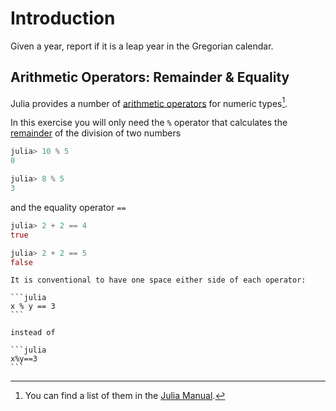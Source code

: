 # Introduction

Given a year, report if it is a leap year in the Gregorian calendar.

## Arithmetic Operators: Remainder & Equality

Julia provides a number of [arithmetic operators](https://en.wikipedia.org/wiki/Arithmetic#Arithmetic_operations) for numeric types[^1].

In this exercise you will only need the `%` operator that calculates the [remainder](https://en.wikipedia.org/wiki/Remainder) of the division of two numbers

```julia
julia> 10 % 5
0

julia> 8 % 5
3
```

and the equality operator `==`

```julia
julia> 2 + 2 == 4
true

julia> 2 + 2 == 5
false
```

~~~~exercism/note
It is conventional to have one space either side of each operator:

```julia
x % y == 3
```

instead of

```julia
x%y==3
```
~~~~

[^1]: You can find a list of them in the [Julia Manual](https://docs.julialang.org/en/v1/manual/mathematical-operations/#Arithmetic-Operators).

